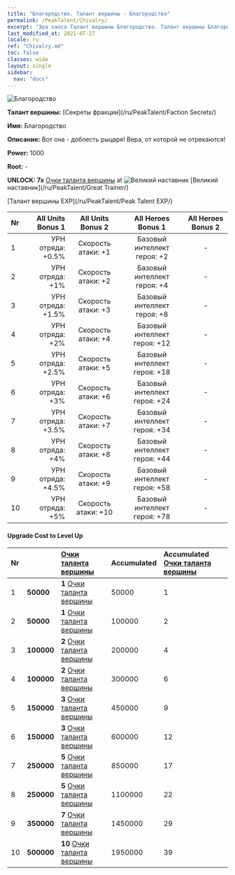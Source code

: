 ```yaml
---
title: "Благородство. Талант вершины - Благородство"
permalink: /PeakTalent/Chivalry/
excerpt: "Эра хаоса Талант вершины Благородство. Талант вершины Благородство. Благородство"
last_modified_at: 2021-07-27
locale: ru
ref: "Chivalry.md"
toc: false
classes: wide
layout: single
sidebar:
  nav: "docs"
---
```


  ![Благородство](/images/pt/talent_3006.png)

  **Талант вершины:** [Секреты фракции](/ru/PeakTalent/Faction Secrets/)

  **Имя:** Благородство

  **Описание:** Вот она - доблесть рыцаря! Вера, от которой не отрекаются!

  **Power:** 1000

  **Root:** -

  **UNLOCK: 7x** [Очки таланта вершины](/ItemsRU/con_934/) at ![Великий наставник](/images/pt/talent_3001.png) [Великий наставник](/ru/PeakTalent/Great Trainer/)

  [Талант вершины EXP](/ru/PeakTalent/Peak Talent EXP/)

  | Nr | All Units Bonus 1 | All Units Bonus 2 | All Heroes Bonus 1 | All Heroes Bonus 2 |
  |:---|--------------:|:-------------:|:-------------:|:-------------:|
  | 1 | УРН отряда: +0.5% | Скорость атаки: +1 | Базовый интеллект героя: +2 | - |
  | 2 | УРН отряда: +1% | Скорость атаки: +2 | Базовый интеллект героя: +4 | - |
  | 3 | УРН отряда: +1.5% | Скорость атаки: +3 | Базовый интеллект героя: +8 | - |
  | 4 | УРН отряда: +2% | Скорость атаки: +4 | Базовый интеллект героя: +12 | - |
  | 5 | УРН отряда: +2.5% | Скорость атаки: +5 | Базовый интеллект героя: +18 | - |
  | 6 | УРН отряда: +3% | Скорость атаки: +6 | Базовый интеллект героя: +24 | - |
  | 7 | УРН отряда: +3.5% | Скорость атаки: +7 | Базовый интеллект героя: +34 | - |
  | 8 | УРН отряда: +4% | Скорость атаки: +8 | Базовый интеллект героя: +44 | - |
  | 9 | УРН отряда: +4.5% | Скорость атаки: +9 | Базовый интеллект героя: +58 | - |
  | 10 | УРН отряда: +5% | Скорость атаки: +10 | Базовый интеллект героя: +78 | - |


#### Upgrade Cost to Level Up

  | Nr | <i class="fas fa-coins"/> | [Очки таланта вершины](/ItemsRU/con_934/) | Accumulated <i class="fas fa-coins"/> | Accumulated [Очки таланта вершины](/ItemsRU/con_934/) |
  |:---|:--------------|:-------------|:-------------|:-------------|
  | 1 | **50000** | **1** [Очки таланта вершины](/ItemsRU/con_934/) | 50000 | 1 |
  | 2 | **50000** | **1** [Очки таланта вершины](/ItemsRU/con_934/) | 100000 | 2 |
  | 3 | **100000** | **2** [Очки таланта вершины](/ItemsRU/con_934/) | 200000 | 4 |
  | 4 | **100000** | **2** [Очки таланта вершины](/ItemsRU/con_934/) | 300000 | 6 |
  | 5 | **150000** | **3** [Очки таланта вершины](/ItemsRU/con_934/) | 450000 | 9 |
  | 6 | **150000** | **3** [Очки таланта вершины](/ItemsRU/con_934/) | 600000 | 12 |
  | 7 | **250000** | **5** [Очки таланта вершины](/ItemsRU/con_934/) | 850000 | 17 |
  | 8 | **250000** | **5** [Очки таланта вершины](/ItemsRU/con_934/) | 1100000 | 22 |
  | 9 | **350000** | **7** [Очки таланта вершины](/ItemsRU/con_934/) | 1450000 | 29 |
  | 10 | **500000** | **10** [Очки таланта вершины](/ItemsRU/con_934/) | 1950000 | 39 |
